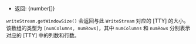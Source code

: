 <!-- YAML
added: v0.7.7
-->
* 返回: {number[]}

`writeStream.getWindowSize()` 会返回与此 `WriteStream` 对应的 [TTY] 的大小。 
该数组的类型为 `[numColumns, numRows]`，其中 `numColumns` 和 `numRows` 分别表示对应的 [TTY] 中的列数和行数。

